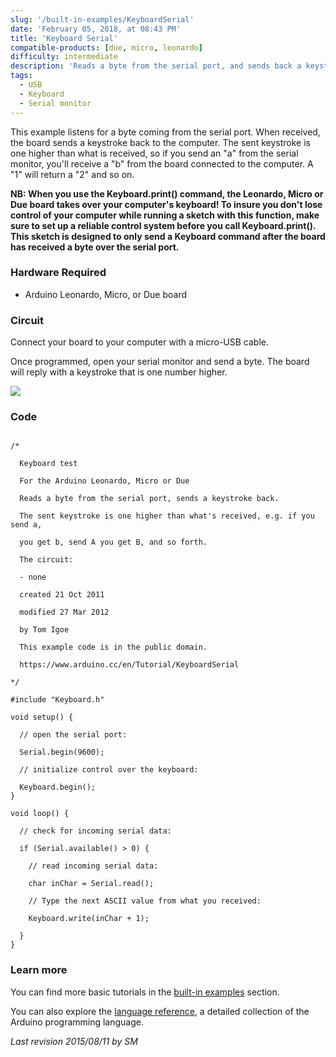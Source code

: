 ```yaml
---
slug: '/built-in-examples/KeyboardSerial'
date: 'February 05, 2018, at 08:43 PM'
title: 'Keyboard Serial'
compatible-products: [due, micro, leonardo]
difficulty: intermediate
description: 'Reads a byte from the serial port, and sends back a keystroke.'
tags: 
  - USB
  - Keyboard
  - Serial monitor
---
```


This example listens for a byte coming from the serial port. When received, the board sends a keystroke back to the computer. The sent keystroke is one higher than what is received, so if you send an "a" from the serial monitor, you'll receive a "b" from the board connected to the computer. A "1" will return a "2" and so on.

**NB:  When you use the Keyboard.print() command, the Leonardo, Micro or Due board takes over your computer's keyboard! To insure you don't lose control of your computer while running a sketch with this function, make sure to set up a reliable control system before you call Keyboard.print(). This sketch is designed to only send a Keyboard command after the board has received a byte over the serial port.**

### Hardware Required

- Arduino Leonardo, Micro, or Due board

### Circuit

Connect your  board to your computer with a micro-USB cable.

Once programmed, open your serial monitor and send a byte. The board will reply with a keystroke that is one number higher.

![](assets/circuit.png)


### Code

```arduino

/*

  Keyboard test

  For the Arduino Leonardo, Micro or Due

  Reads a byte from the serial port, sends a keystroke back.

  The sent keystroke is one higher than what's received, e.g. if you send a,

  you get b, send A you get B, and so forth.

  The circuit:

  - none

  created 21 Oct 2011

  modified 27 Mar 2012

  by Tom Igoe

  This example code is in the public domain.

  https://www.arduino.cc/en/Tutorial/KeyboardSerial

*/

#include "Keyboard.h"

void setup() {

  // open the serial port:

  Serial.begin(9600);

  // initialize control over the keyboard:

  Keyboard.begin();
}

void loop() {

  // check for incoming serial data:

  if (Serial.available() > 0) {

    // read incoming serial data:

    char inChar = Serial.read();

    // Type the next ASCII value from what you received:

    Keyboard.write(inChar + 1);

  }
}
```

### Learn more

You can find more basic tutorials in the [built-in examples](/built-in-examples) section.

You can also explore the [language reference](https://www.arduino.cc/reference/en/), a detailed collection of the Arduino programming language.

*Last revision 2015/08/11 by SM*